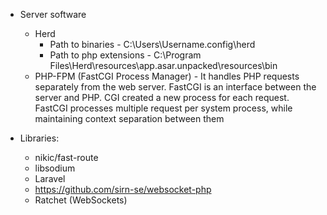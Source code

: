 - Server software
    - Herd
        - Path to binaries - C:\Users\Username\.config\herd
        - Path to php extensions - C:\Program Files\Herd\resources\app.asar.unpacked\resources\bin
    - PHP-FPM (FastCGI Process Manager) - It handles PHP requests separately from the web server. FastCGI is an interface between the server and PHP. CGI created a new process for each request. FastCGI processes multiple request per system process, while maintaining context separation between them

- Libraries:
    - nikic/fast-route
    - libsodium
    - Laravel
    - https://github.com/sirn-se/websocket-php
    - Ratchet (WebSockets)

